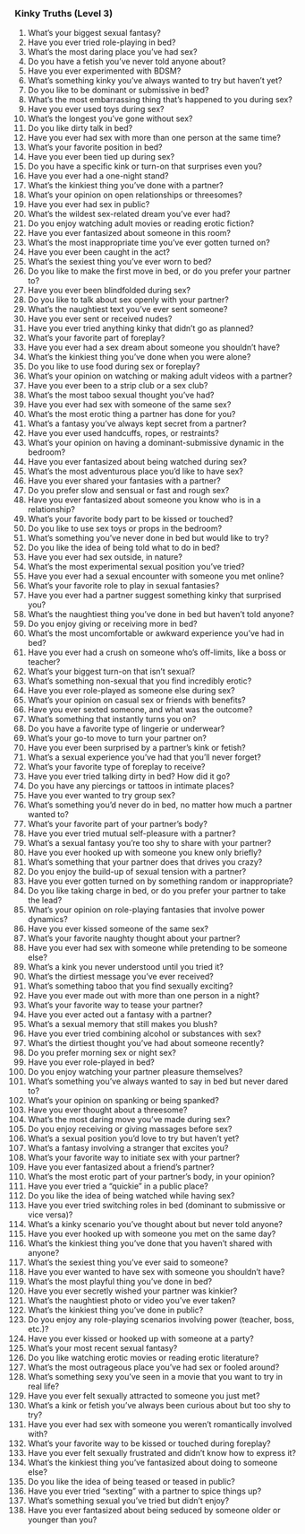 ### **Kinky Truths (Level 3)**

1. What’s your biggest sexual fantasy?
2. Have you ever tried role-playing in bed?
3. What’s the most daring place you’ve had sex?
4. Do you have a fetish you’ve never told anyone about?
5. Have you ever experimented with BDSM?
6. What’s something kinky you’ve always wanted to try but haven’t yet?
7. Do you like to be dominant or submissive in bed?
8. What’s the most embarrassing thing that’s happened to you during sex?
9. Have you ever used toys during sex?
10. What’s the longest you’ve gone without sex?
11. Do you like dirty talk in bed?
12. Have you ever had sex with more than one person at the same time?
13. What’s your favorite position in bed?
14. Have you ever been tied up during sex?
15. Do you have a specific kink or turn-on that surprises even you?
16. Have you ever had a one-night stand?
17. What’s the kinkiest thing you’ve done with a partner?
18. What’s your opinion on open relationships or threesomes?
19. Have you ever had sex in public?
20. What’s the wildest sex-related dream you’ve ever had?
21. Do you enjoy watching adult movies or reading erotic fiction?
22. Have you ever fantasized about someone in this room?
23. What’s the most inappropriate time you’ve ever gotten turned on?
24. Have you ever been caught in the act?
25. What’s the sexiest thing you’ve ever worn to bed?
26. Do you like to make the first move in bed, or do you prefer your partner to?
27. Have you ever been blindfolded during sex?
28. Do you like to talk about sex openly with your partner?
29. What’s the naughtiest text you’ve ever sent someone?
30. Have you ever sent or received nudes?
31. Have you ever tried anything kinky that didn’t go as planned?
32. What’s your favorite part of foreplay?
33. Have you ever had a sex dream about someone you shouldn’t have?
34. What’s the kinkiest thing you’ve done when you were alone?
35. Do you like to use food during sex or foreplay?
36. What’s your opinion on watching or making adult videos with a partner?
37. Have you ever been to a strip club or a sex club?
38. What’s the most taboo sexual thought you’ve had?
39. Have you ever had sex with someone of the same sex?
40. What’s the most erotic thing a partner has done for you?
41. What’s a fantasy you’ve always kept secret from a partner?
42. Have you ever used handcuffs, ropes, or restraints?
43. What’s your opinion on having a dominant-submissive dynamic in the bedroom?
44. Have you ever fantasized about being watched during sex?
45. What’s the most adventurous place you’d like to have sex?
46. Have you ever shared your fantasies with a partner?
47. Do you prefer slow and sensual or fast and rough sex?
48. Have you ever fantasized about someone you know who is in a relationship?
49. What’s your favorite body part to be kissed or touched?
50. Do you like to use sex toys or props in the bedroom?
51. What’s something you’ve never done in bed but would like to try?
52. Do you like the idea of being told what to do in bed?
53. Have you ever had sex outside, in nature?
54. What’s the most experimental sexual position you’ve tried?
55. Have you ever had a sexual encounter with someone you met online?
56. What’s your favorite role to play in sexual fantasies?
57. Have you ever had a partner suggest something kinky that surprised you?
58. What’s the naughtiest thing you’ve done in bed but haven’t told anyone?
59. Do you enjoy giving or receiving more in bed?
60. What’s the most uncomfortable or awkward experience you’ve had in bed?
61. Have you ever had a crush on someone who’s off-limits, like a boss or teacher?
62. What’s your biggest turn-on that isn’t sexual?
63. What’s something non-sexual that you find incredibly erotic?
64. Have you ever role-played as someone else during sex?
65. What’s your opinion on casual sex or friends with benefits?
66. Have you ever sexted someone, and what was the outcome?
67. What’s something that instantly turns you on?
68. Do you have a favorite type of lingerie or underwear?
69. What’s your go-to move to turn your partner on?
70. Have you ever been surprised by a partner’s kink or fetish?
71. What’s a sexual experience you’ve had that you’ll never forget?
72. What’s your favorite type of foreplay to receive?
73. Have you ever tried talking dirty in bed? How did it go?
74. Do you have any piercings or tattoos in intimate places?
75. Have you ever wanted to try group sex?
76. What’s something you’d never do in bed, no matter how much a partner wanted to?
77. What’s your favorite part of your partner’s body?
78. Have you ever tried mutual self-pleasure with a partner?
79. What’s a sexual fantasy you’re too shy to share with your partner?
80. Have you ever hooked up with someone you knew only briefly?
81. What’s something that your partner does that drives you crazy?
82. Do you enjoy the build-up of sexual tension with a partner?
83. Have you ever gotten turned on by something random or inappropriate?
84. Do you like taking charge in bed, or do you prefer your partner to take the lead?
85. What’s your opinion on role-playing fantasies that involve power dynamics?
86. Have you ever kissed someone of the same sex?
87. What’s your favorite naughty thought about your partner?
88. Have you ever had sex with someone while pretending to be someone else?
89. What’s a kink you never understood until you tried it?
90. What’s the dirtiest message you’ve ever received?
91. What’s something taboo that you find sexually exciting?
92. Have you ever made out with more than one person in a night?
93. What’s your favorite way to tease your partner?
94. Have you ever acted out a fantasy with a partner?
95. What’s a sexual memory that still makes you blush?
96. Have you ever tried combining alcohol or substances with sex?
97. What’s the dirtiest thought you’ve had about someone recently?
98. Do you prefer morning sex or night sex?
99. Have you ever role-played in bed?
100. Do you enjoy watching your partner pleasure themselves?
101. What’s something you’ve always wanted to say in bed but never dared to?
102. What’s your opinion on spanking or being spanked?
103. Have you ever thought about a threesome?
104. What’s the most daring move you’ve made during sex?
105. Do you enjoy receiving or giving massages before sex?
106. What’s a sexual position you’d love to try but haven’t yet?
107. What’s a fantasy involving a stranger that excites you?
108. What’s your favorite way to initiate sex with your partner?
109. Have you ever fantasized about a friend’s partner?
110. What’s the most erotic part of your partner’s body, in your opinion?
111. Have you ever tried a “quickie” in a public place?
112. Do you like the idea of being watched while having sex?
113. Have you ever tried switching roles in bed (dominant to submissive or vice versa)?
114. What’s a kinky scenario you’ve thought about but never told anyone?
115. Have you ever hooked up with someone you met on the same day?
116. What’s the kinkiest thing you’ve done that you haven’t shared with anyone?
117. What’s the sexiest thing you’ve ever said to someone?
118. Have you ever wanted to have sex with someone you shouldn’t have?
119. What’s the most playful thing you’ve done in bed?
120. Have you ever secretly wished your partner was kinkier?
121. What’s the naughtiest photo or video you’ve ever taken?
122. What’s the kinkiest thing you’ve done in public?
123. Do you enjoy any role-playing scenarios involving power (teacher, boss, etc.)?
124. Have you ever kissed or hooked up with someone at a party?
125. What’s your most recent sexual fantasy?
126. Do you like watching erotic movies or reading erotic literature?
127. What’s the most outrageous place you’ve had sex or fooled around?
128. What’s something sexy you’ve seen in a movie that you want to try in real life?
129. Have you ever felt sexually attracted to someone you just met?
130. What’s a kink or fetish you’ve always been curious about but too shy to try?
131. Have you ever had sex with someone you weren’t romantically involved with?
132. What’s your favorite way to be kissed or touched during foreplay?
133. Have you ever felt sexually frustrated and didn’t know how to express it?
134. What’s the kinkiest thing you’ve fantasized about doing to someone else?
135. Do you like the idea of being teased or teased in public?
136. Have you ever tried “sexting” with a partner to spice things up?
137. What’s something sexual you’ve tried but didn’t enjoy?
138. Have you ever fantasized about being seduced by someone older or younger than you?

